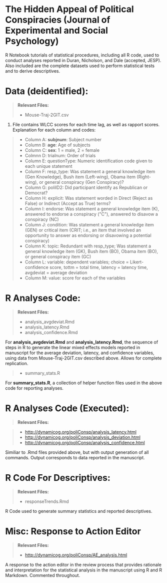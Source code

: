 The Hidden Appeal of Political Conspiracies (Journal of Experimental and Social Psychology)
===================

R Notebook tutorials of statistical procedures, including all R code, used to conduct analyses reported in Duran, Nicholson, and Dale (accepted, JESP). Also included are the complete datasets used to perform statistical tests and to derive descriptives. 

Data (deidentified):
===================

> **Relevant Files:**
> - Mouse-Traj-2GIT.csv

1) File contains WLCC scores for each time lag, as well as rapport scores. Explanation for each column and codes:
> - Column A: **subjnum**: Subject number 
> - Column B: **age**: Age of subjects
> - Column C: **sex**: 1 = male, 2 = female
> - Colmnn D: trialnum: Order of trials 
> - Column E: questionType: Numeric identification code given to each unique statement 
> - Column F: resp_type: Was statement a general knowledge item (Gen Knowledge), Bush item (Left-wing), Obama item (Right-wing), or general conspiracy (Gen Conspiracy)?
> - Column G: poliID2: Did participant identify as Republican or Democrat? 
> - Column H: explicit: Was statement worded in Direct (Reject as False) or Indirect (Accept as True) terms?
> - Column I: endorse: Was statement a general knowledge item (K), answered to endorse a conspiracy ("C"), answered to disavow a conspiracy (NC)
> - Column J: condition: Was statement a general knowledge item (GEN) or critical item (CRIT; i.e., an item that involved an opportunity to answer as endorsing or disavowing a potential conspiracy)
> - Column K: topic: Redundant with resp_type; Was statement a general knowledge item (GK), Bush item (BO), Obama item (BO), or general conspiracy item (GC)
> - Column L: variable: dependent variables; choice = Likert-confidence score, tottm = total time, latency = latency time, avgdeviat = average deviation
> - Column M: value: score for each of the variables

R Analyses Code: 
===================

> **Relevant Files:**
> - analysis_avgdeviat.Rmd 
> - analysis_latency.Rmd
> - analysis_confidence.Rmd

For **analysis_avgdeviat.Rmd** and **analysis_latency.Rmd**, the sequence of steps in R to generate the linear mixed effects models reported in manuscript for the average deviation, latency, and confidence variables, using data from Mouse-Traj-2GIT.csv described above. Allows for complete replication.

> - summary_stats.R

For **summary_stats.R**, a collection of helper function files used in the above code for reporting analyses.

R Analyses Code (Executed):
===================

> **Relevant Files:**

> - http://dynamicog.org/poliConsp/analysis_latency.html
> - http://dynamicog.org/poliConsp/analysis_deviation.html
> - http://dynamicog.org/poliConsp/analysis_confidence.html

Similiar to .Rmd files provided above, but with output generation of all commands. Output corresponds to data reported in the manuscript. 

R Code For Descriptives: 
===================

> **Relevant Files:**
> - responseTrends.Rmd

R Code used to generate summary statistics and reported descriptives. 

Misc: Response to Action Editor  
===================

> **Relevant Files:**
> - http://dynamicog.org/poliConsp/AE_analysis.html

A response to the action editor in the review process that provides rationale and interpretation for the statistical analysis in the manuscript using R and R Markdown. Commented throughout.  




